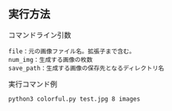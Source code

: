 ## 実行方法
コマンドライン引数
```
file：元の画像ファイル名。拡張子まで含む。
num_img：生成する画像の枚数
save_path：生成する画像の保存先となるディレクトリ名
```
実行コマンド例
```
python3 colorful.py test.jpg 8 images
```